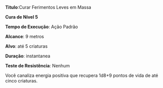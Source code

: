 **Titulo**:Curar Ferimentos Leves em Massa

**Cura de Nível 5**

**Tempo de Execução**: Ação Padrão

**Alcance**: 9 metros

**Alvo**: até 5 criaturas

**Duração**: instantanea

**Teste de Resistência**: Nenhum

Você canaliza energia positiva que  recupera 1d8+9 pontos de vida de até cinco criaturas.
